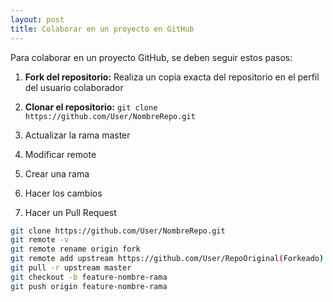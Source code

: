 ```yaml
---
layout: post
title: Colaborar en un proyecto en GitHub
---
```


Para colaborar en un proyecto GitHub, se deben seguir estos pasos:

1. **Fork del repositorio:** Realiza un copia exacta del repositorio en el perfil del usuario colaborador
2. **Clonar el repositorio:** 
  `
  git clone https://github.com/User/NombreRepo.git
  `
  
3. Actualizar la rama master
4. Modificar remote
5. Crear una rama
6. Hacer los cambios
7. Hacer un Pull Request

```sh
git clone https://github.com/User/NombreRepo.git
git remote -v
git remote rename origin fork
git remote add upstream https://github.com/User/RepoOriginal(Forkeado)
git pull -r upstream master
git checkout -b feature-nombre-rama
git push origin feature-nombre-rama
```
<!-- Next you can update your site name, avatar and other options using the _config.yml file in the root of your repository (shown below).

![_config.yml]({{ site.baseurl }}/images/config.png)

The easiest way to make your first post is to edit this one. Go into /_posts/ and update the Hello World markdown file. For more instructions head over to the [Jekyll Now repository](https://github.com/barryclark/jekyll-now) on GitHub. -->
